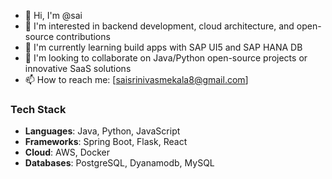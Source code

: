 - 👋 Hi, I'm @sai
- 👀 I'm interested in backend development, cloud architecture, and open-source contributions
- 🌱 I'm currently learning build apps with SAP UI5 and SAP HANA DB
- 💞️ I'm looking to collaborate on Java/Python open-source projects or innovative SaaS solutions
- 📫 How to reach me: [saisrinivasmekala8@gmail.com]


### Tech Stack
- **Languages**: Java, Python, JavaScript 
- **Frameworks**: Spring Boot, Flask, React
- **Cloud**: AWS, Docker
- **Databases**: PostgreSQL, Dyanamodb, MySQL
<!---
saiAtachi/saiAtachi is a ✨ special ✨ repository because its `README.md` (this file) appears on your GitHub profile.
You can click the Preview link to take a look at your changes.
--->
